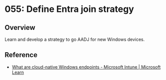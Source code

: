 # 055: Define Entra join strategy

## Overview

Learn and develop a strategy to go AADJ for new Windows devices.

## Reference

* [What are cloud-native Windows endpoints - Microsoft Intune | Microsoft Learn](https://learn.microsoft.com/en-us/mem/solutions/cloud-native-endpoints/cloud-native-endpoints-overview)
